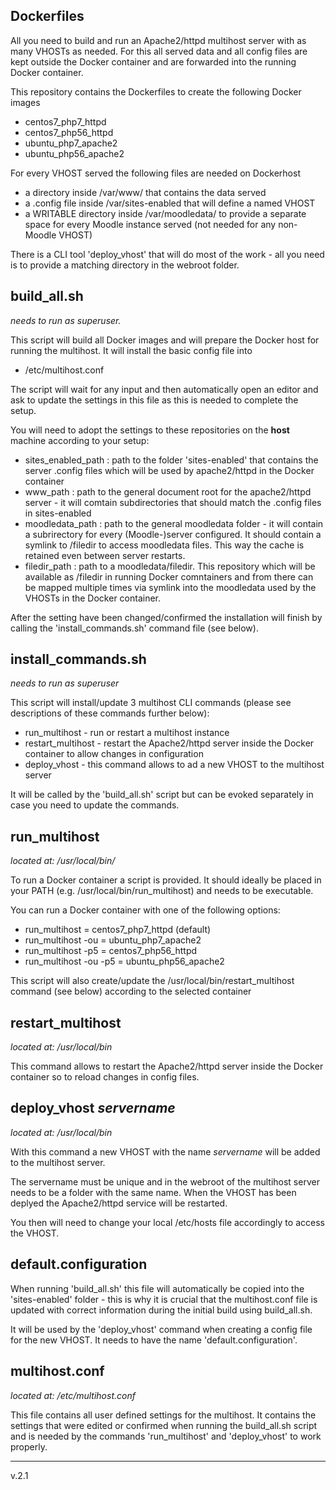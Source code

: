 Dockerfiles
-----------
All you need to build and run an Apache2/httpd multihost server with as many VHOSTs as needed.
For this all served data and all config files are kept outside the Docker container and are forwarded into the running Docker container.

This repository contains the Dockerfiles to create the following Docker images
 * centos7_php7_httpd
 * centos7_php56_httpd
 * ubuntu_php7_apache2
 * ubuntu_php56_apache2

For every VHOST served the following files are needed on Dockerhost
 * a directory inside /var/www/ that contains the data served
 * a .config file inside /var/sites-enabled that will define a named VHOST
 * a WRITABLE directory inside /var/moodledata/ to provide a separate space for every Moodle instance served (not needed for any non-Moodle VHOST)

There is a CLI tool 'deploy_vhost' that will do most of the work - all you need is to provide a matching directory in the webroot folder.

build_all.sh
------------
<i>needs to run as superuser.</i>

This script will build all Docker images and will prepare the Docker host for running the multihost.
It will install the basic config file into
 * /etc/multihost.conf

The script will wait for any input and then automatically open an editor and ask to update the settings in this file as this is needed to complete the setup.

You will need to adopt the settings to these repositories on the <b>host</b> machine according to your setup:
 * sites_enabled_path	: path to the folder 'sites-enabled' that contains the server .config files which will be used by apache2/httpd in the Docker container
 * www_path		: path to the general document root for the apache2/httpd server - it will comtain subdirectories that should match the .config files in sites-enabled
 * moodledata_path	: path to the general moodledata folder - it will contain a subrirectory for every (Moodle-)server configured. It should contain a symlink to /filedir to access moodledata files. This way the cache is retained even between server restarts.
 * filedir_path		: path to a moodledata/filedir. This repository which will be available as /filedir in running Docker comntainers and from there can be mapped multiple times via symlink into the moodledata used by the VHOSTs in the Docker container.

After the setting have been changed/confirmed the installation will finish by calling the 'install_commands.sh' command file (see below).

install_commands.sh
-------------------
<i>needs to run as superuser</i>

This script will install/update 3 multihost CLI commands (please see descriptions of these commands further below):
 * run_multihost - run or restart a multihost instance
 * restart_multihost - restart the Apache2/httpd server inside the Docker container to allow changes in configuration
 * deploy_vhost - this command allows to ad a new VHOST to the multihost server

 It will be called by the 'build_all.sh' script but can be evoked separately in case you need to update the commands.

run_multihost
-------------
<i>located at: /usr/local/bin/</i>

To run a Docker container a script is provided. It should ideally be placed in your PATH (e.g. /usr/local/bin/run_multihost) and needs to be executable.

You can run a Docker container  with one of the following options:
 * run_multihost 		= centos7_php7_httpd (default)
 * run_multihost -ou 		= ubuntu_php7_apache2
 * run_multihost -p5 		= centos7_php56_httpd
 * run_multihost -ou -p5 	= ubuntu_php56_apache2 

This script will also create/update the /usr/local/bin/restart_multihost command (see below) according to the selected container

restart_multihost
----------------
<i>located at: /usr/local/bin</i>

This command allows to restart the Apache2/httpd server inside the Docker container so to reload changes in config files.

deploy_vhost <i>servername</i>
------------------------------
<i>located at: /usr/local/bin</i>

With this command a new VHOST with the name <i>servername</i> will be added to the multihost server.

The servername must be unique and in the webroot of the multihost server needs to be a folder with the same name.
When the VHOST has been deplyed the Apache2/httpd service will be restarted. 

You then will need to change your local /etc/hosts file accordingly to access the VHOST.

default.configuration
---------------------
When running 'build_all.sh' this file will automatically be copied into the 'sites-enabled' folder - this is why it is crucial that the multihost.conf file is updated with correct information during the initial build using build_all.sh.

It will be used by the 'deploy_vhost' command when creating a config file for the new VHOST. It needs to have the name 'default.configuration'.

multihost.conf
--------------
<i>located at: /etc/multihost.conf</i>

This file contains all user defined settings for the multihost. It contains the settings that were edited or confirmed when running the build_all.sh script and is needed by the commands 'run_multihost' and 'deploy_vhost' to work properly.

----------------
v.2.1